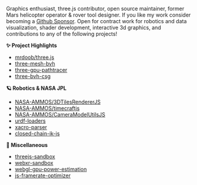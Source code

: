 Graphics enthusiast, three.js contributor, open source maintainer, former Mars helicopter operator & rover tool designer. If you like my work consider becoming a [Github Sponsor](https://github.com/sponsors/gkjohnson). Open for contract work for robotics and data visualization, shader development, interactive 3d graphics, and contributions to any of the following projects!

**✨ Project Highlights**

- [mrdoob/three.js](https://github.com/mrdoob/three.js)
- [three-mesh-bvh](https://github.com/gkjohnson/three-mesh-bvh)
- [three-gpu-pathtracer](https://github.com/gkjohnson/three-gpu-pathtracer)
- [three-bvh-csg](https://github.com/gkjohnson/three-bvh-csg)

**🪐 Robotics & NASA JPL**
- [NASA-AMMOS/3DTilesRendererJS](https://github.com/NASA-AMMOS/3DTilesRendererJS)
- [NASA-AMMOS/timecraftjs](https://github.com/NASA-AMMOS/timecraftjs)
- [NASA-AMMOS/CameraModelUtilsJS](https://github.com/NASA-AMMOS/CameraModelUtilsJS)
- [urdf-loaders](https://github.com/gkjohnson/urdf-loaders)
- [xacro-parser](https://github.com/gkjohnson/xacro-parser)
- [closed-chain-ik-js](https://github.com/gkjohnson/closed-chain-ik-js)

**🌱 Miscellaneous**
- [threejs-sandbox](https://github.com/gkjohnson/threejs-sandbox)
- [webxr-sandbox](https://github.com/gkjohnson/webxr-sandbox)
- [webgl-gpu-power-estimation](https://github.com/gkjohnson/webgl-gpu-power-estimation)
- [js-framerate-optimizer](https://github.com/gkjohnson/js-framerate-optimizer)

<!--
**gkjohnson/gkjohnson** is a ✨ _special_ ✨ repository because its `README.md` (this file) appears on your GitHub profile.

Here are some ideas to get you started:

- 🔭 I’m currently working on ...
- 🌱 I’m currently learning ...
- 👯 I’m looking to collaborate on ...
- 🤔 I’m looking for help with ...
- 💬 Ask me about ...
- 📫 How to reach me: ...
- 😄 Pronouns: ...
- ⚡ Fun fact: ...
-->
